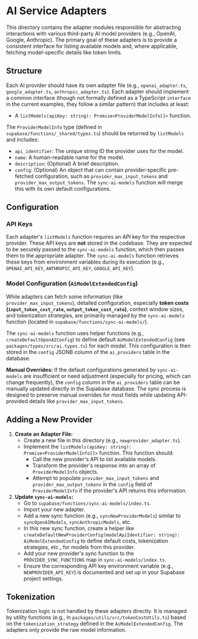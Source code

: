 # AI Service Adapters

This directory contains the adapter modules responsible for abstracting interactions with various third-party AI model providers (e.g., OpenAI, Google, Anthropic). The primary goal of these adapters is to provide a consistent interface for listing available models and, where applicable, fetching model-specific details like token limits.

## Structure

Each AI provider should have its own adapter file (e.g., `openai_adapter.ts`, `google_adapter.ts`, `anthropic_adapter.ts`). Each adapter should implement a common interface (though not formally defined as a TypeScript `interface` in the current examples, they follow a similar pattern) that includes at least:

*   A `listModels(apiKey: string): Promise<ProviderModelInfo[]>` function.

The `ProviderModelInfo` type (defined in `supabase/functions/_shared/types.ts`) should be returned by `listModels` and includes:
*   `api_identifier`: The unique string ID the provider uses for the model.
*   `name`: A human-readable name for the model.
*   `description`: (Optional) A brief description.
*   `config`: (Optional) An object that can contain provider-specific pre-fetched configuration, such as `provider_max_input_tokens` and `provider_max_output_tokens`. The `sync-ai-models` function will merge this with its own default configurations.

## Configuration

### API Keys

Each adapter's `listModels` function requires an API key for the respective provider. These API keys are **not** stored in the codebase. They are expected to be securely passed to the `sync-ai-models` function, which then passes them to the appropriate adapter. The `sync-ai-models` function retrieves these keys from environment variables during its execution (e.g., `OPENAI_API_KEY`, `ANTHROPIC_API_KEY`, `GOOGLE_API_KEY`).

### Model Configuration (`AiModelExtendedConfig`)

While adapters can fetch some information (like `provider_max_input_tokens`), detailed configuration, especially **token costs (`input_token_cost_rate`, `output_token_cost_rate`)**, context window sizes, and tokenization strategies, are primarily managed by the `sync-ai-models` function (located in `supabase/functions/sync-ai-models/`).

The `sync-ai-models` function uses helper functions (e.g., `createDefaultOpenAIConfig`) to define default `AiModelExtendedConfig` (see `packages/types/src/ai.types.ts`) for each model. This configuration is then stored in the `config` JSONB column of the `ai_providers` table in the database.

**Manual Overrides:** If the default configurations generated by `sync-ai-models` are insufficient or need adjustment (especially for pricing, which can change frequently), the `config` column in the `ai_providers` table can be manually updated directly in the Supabase database. The sync process is designed to preserve manual overrides for most fields while updating API-provided details like `provider_max_input_tokens`.

## Adding a New Provider

1.  **Create an Adapter File:**
    *   Create a new file in this directory (e.g., `newprovider_adapter.ts`).
    *   Implement the `listModels(apiKey: string): Promise<ProviderModelInfo[]>` function. This function should:
        *   Call the new provider's API to list available models.
        *   Transform the provider's response into an array of `ProviderModelInfo` objects.
        *   Attempt to populate `provider_max_input_tokens` and `provider_max_output_tokens` in the `config` field of `ProviderModelInfo` if the provider's API returns this information.
2.  **Update `sync-ai-models`:**
    *   Go to `supabase/functions/sync-ai-models/index.ts`.
    *   Import your new adapter.
    *   Add a new sync function (e.g., `syncNewProviderModels`) similar to `syncOpenAIModels`, `syncAnthropicModels`, etc.
    *   In this new sync function, create a helper like `createDefaultNewProviderConfig(modelApiIdentifier: string): AiModelExtendedConfig` to define default costs, tokenization strategies, etc., for models from this provider.
    *   Add your new provider's sync function to the `PROVIDER_SYNC_FUNCTIONS` map in `sync-ai-models/index.ts`.
    *   Ensure the corresponding API key environment variable (e.g., `NEWPROVIDER_API_KEY`) is documented and set up in your Supabase project settings.

## Tokenization

Tokenization logic is not handled by these adapters directly. It is managed by utility functions (e.g., in `packages/utils/src/tokenCostUtils.ts`) based on the `tokenization_strategy` defined in the `AiModelExtendedConfig`. The adapters only provide the raw model information. 